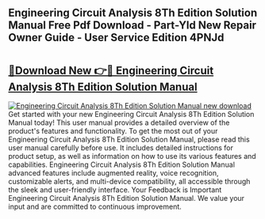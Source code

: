 ## Engineering Circuit Analysis 8Th Edition Solution Manual Free Pdf Download - Part-Yld New Repair Owner Guide - User Service Edition 4PNJd

# <h2><a href="http://bc73744.oget.top/?id=Engineering+Circuit+Analysis+8Th+Edition+Solution+Manual">🔗Download New 👉🔴 Engineering Circuit Analysis 8Th Edition Solution Manual</a></h2>

[![Engineering Circuit Analysis 8Th Edition Solution Manual new download](https://i.imgur.com/5g1atiW.png)](http://bc73744.oget.top/?id=Engineering+Circuit+Analysis+8Th+Edition+Solution+Manual)
Get started with your new Engineering Circuit Analysis 8Th Edition Solution Manual today! This user manual provides a detailed overview of the product's features and functionality. To get the most out of your Engineering Circuit Analysis 8Th Edition Solution Manual, please read this user manual carefully before use. It includes detailed instructions for product setup, as well as information on how to use its various features and capabilities. Engineering Circuit Analysis 8Th Edition Solution Manual advanced features include augmented reality, voice recognition, customizable alerts, and multi-device compatibility, all accessible through the sleek and user-friendly interface. Your Feedback is Important Engineering Circuit Analysis 8Th Edition Solution Manual. We value your input and are committed to continuous improvement.
